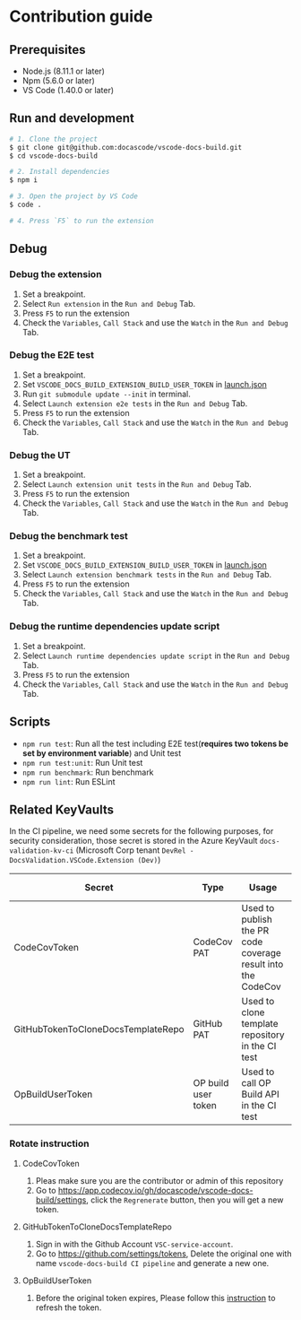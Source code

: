 # Contribution guide

## Prerequisites

- Node.js (8.11.1 or later)
- Npm (5.6.0 or later)
- VS Code (1.40.0 or later)

## Run and development

```bash
# 1. Clone the project
$ git clone git@github.com:docascode/vscode-docs-build.git
$ cd vscode-docs-build

# 2. Install dependencies
$ npm i

# 3. Open the project by VS Code
$ code .

# 4. Press `F5` to run the extension
```

## Debug

### Debug the extension

1. Set a breakpoint.
2. Select `Run extension` in the `Run and Debug` Tab.
3. Press `F5` to run the extension
4. Check the `Variables`, `Call Stack` and use the `Watch` in the `Run and Debug` Tab.

### Debug the E2E test

1. Set a breakpoint.
2. Set `VSCODE_DOCS_BUILD_EXTENSION_BUILD_USER_TOKEN` in [launch.json](../.vscode/launch.json)
3. Run `git submodule update --init` in terminal.
4. Select `Launch extension e2e tests` in the `Run and Debug` Tab.
5. Press `F5` to run the extension
6. Check the `Variables`, `Call Stack` and use the `Watch` in the `Run and Debug` Tab.

### Debug the UT

1. Set a breakpoint.
2. Select `Launch extension unit tests` in the `Run and Debug` Tab.
3. Press `F5` to run the extension
4. Check the `Variables`, `Call Stack` and use the `Watch` in the `Run and Debug` Tab.

### Debug the benchmark test

1. Set a breakpoint.
2. Set `VSCODE_DOCS_BUILD_EXTENSION_BUILD_USER_TOKEN` in [launch.json](../.vscode/launch.json)
3. Select `Launch extension benchmark tests` in the `Run and Debug` Tab.
4. Press `F5` to run the extension
5. Check the `Variables`, `Call Stack` and use the `Watch` in the `Run and Debug` Tab.

### Debug the runtime dependencies update script

1. Set a breakpoint.
2. Select `Launch runtime dependencies update script` in the `Run and Debug` Tab.
3. Press `F5` to run the extension
4. Check the `Variables`, `Call Stack` and use the `Watch` in the `Run and Debug` Tab.

## Scripts

- `npm run test`: Run all the test including E2E test(**requires two tokens be set by environment variable**) and Unit test
- `npm run test:unit`: Run Unit test
- `npm run benchmark`: Run benchmark
- `npm run lint`: Run ESLint

## Related KeyVaults

In the CI pipeline, we need some secrets for the following purposes, for security consideration, those secret is stored in the Azure KeyVault `docs-validation-kv-ci` (Microsoft Corp tenant `DevRel - DocsValidation.VSCode.Extension (Dev)`)

| Secret                             | Type                | Usage                                                        | Corresponding account    | Expiration |
| ---------------------------------- | ------------------- | ------------------------------------------------------------ | ------------------------ | ---------- |
| CodeCovToken                       | CodeCov PAT         | Used to publish the PR code coverage result into the CodeCov | -                        | 90d        |
| GitHubTokenToCloneDocsTemplateRepo | GitHub PAT          | Used to clone template repository in the CI test             | VSC-service-account      | 90d        |
| OpBuildUserToken                   | OP build user token | Used to call OP Build API in the CI test                     | VSC-service-account(PPE) | 70d        |

### Rotate instruction

1. CodeCovToken

   1. Pleas make sure you are the contributor or admin of this repository
   2. Go to https://app.codecov.io/gh/docascode/vscode-docs-build/settings, click the `Regrenerate` button, then you will get a new token.

2. GitHubTokenToCloneDocsTemplateRepo

   1. Sign in with the Github Account `VSC-service-account`.
   1. Go to https://github.com/settings/tokens, Delete the original one with name `vscode-docs-build CI pipeline` and generate a new one.

3. OpBuildUserToken

    1. Before the original token expires, Please follow this [instruction](https://ceapex.visualstudio.com/Engineering/_git/Docs.Build.Tools?path=%2FREADME.md&_a=preview&version=GBdevelop&anchor=how-to-refersh-an-opbuildusertoken) to refresh the token.
